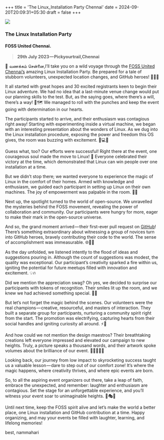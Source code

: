 +++
title = 'The Linux_Installation Party Chennai'
date = 2024-09-20T20:09:31+05:30
draft = false
+++

![](https://cdn-images-1.medium.com/max/2560/1*3zz0_VDo8Wjj5Tb0dXW5yQ.jpeg)

### The Linux Installation Party

#### FOSS United Chennai.

> **29th July 2023 — Pickyourtrail,Chennai**

👋 வணக்கம் சென்னை,I’ll take you on a wild voyage through the [FOSS United Chennai’s](http://fossunited.org/chennai) amazing Linux Installation Party. Be prepared for a tale of stubborn volunteers, unexpected location changes, and GitHub heroes! 🚀👩‍💻

It all started with great hopes and 30 excited registrants keen to begin their Linux adventure. We had no idea that a last-minute venue change would put our planning skills to the test. But, as the saying goes, where there’s a will, there’s a way! 💪🗺️ We managed to roll with the punches and keep the event going with determination in our hearts.

The participants started to arrive, and their enthusiasm was contagious right away! Starting with experimenting inside a virtual machine, we began with an interesting presentation about the wonders of Linux. As we dug into the Linux installation procedure, exposing the power and freedom this OS gives, the room was buzzing with excitement. 🎉💻🐧

Guess what, too? Our efforts were successful! Right there at the event, one courageous soul made the move to Linux! 🎉 Everyone celebrated their victory at the time, which demonstrated that Linux can win people over one installation at a time.

But we didn’t stop there; we wanted everyone to experience the magic of Linux in the comfort of their homes. Armed with knowledge and enthusiasm, we guided each participant in setting up Linux on their own machines. The joy of empowerment was palpable in the room. 🌟🏡

Next up, the spotlight turned to the world of open-source. We unravelled the mysteries behind the FOSS movement, revealing the power of collaboration and community. Our participants were hungry for more, eager to make their mark in the open-source universe.

And so, the grand moment arrived — their first-ever pull request on [GitHub](http://github.com/fossuchennai)! There’s something extraordinary about witnessing a group of novices turn into GitHub heroes, bravely contributing their code to the world. The sense of accomplishment was immeasurable. 🌐🦸‍♂️

As the day unfolded, we listened intently to the flood of ideas and suggestions pouring in. Although the count of suggestions was modest, the quality was exceptional. Our participant’s creativity sparked a fire within us, igniting the potential for future meetups filled with innovation and excitement. 💡🔥

Did we mention the appreciation swag? Oh yes, we decided to surprise our participants with tokens of recognition. Their smiles lit up the room, and we knew we had achieved something special. 🎁😄

But let’s not forget the magic behind the scenes. Our volunteers were the real champions — creative, resourceful, and masters of interaction. They built a separate group for participants, nurturing a community spirit right from the start. The promotion was electrifying, capturing hearts from their social handles and igniting curiosity all around. ⚡👥

And how could we not mention the design maestros? Their breathtaking creations left everyone impressed and elevated our campaign to new heights. Truly, a picture speaks a thousand words, and their artwork spoke volumes about the brilliance of our event. 🎨👨‍🎨👩‍🎨

Looking back, our journey from low impact to skyrocketing success taught us a valuable lesson — dare to step out of our comfort zone! It’s where the magic happens, where creativity thrives, and where epic events are born.

So, to all the aspiring event organizers out there, take a leap of faith, embrace the unexpected, and remember: laughter and enthusiasm are contagious. Set the stage for an unforgettable experience, and you’ll witness your event soar to unimaginable heights. 🎢🎭🤩

Until next time, keep the FOSS spirit alive and let’s make the world a better place, one Linux installation and GitHub contribution at a time. Happy organizing, and may your events be filled with laughter, learning, and lifelong memories!

best,
nammahari
